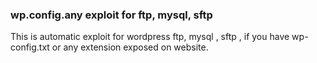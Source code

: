 ### wp.config.any exploit for ftp, mysql, sftp

This is automatic exploit for wordpress ftp, mysql , sftp , if you have wp-config.txt or any extension exposed on website.


